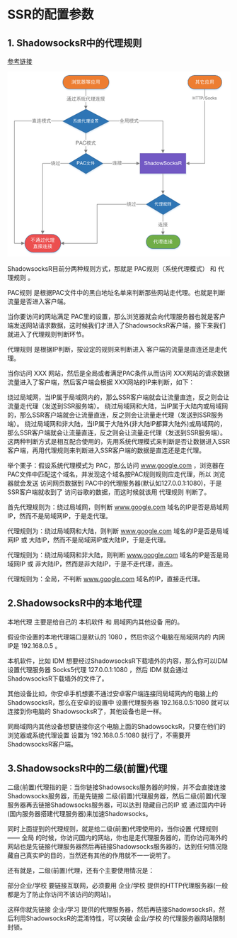 # SSR的配置参数

## 1. ShadowsocksR中的代理规则

[参考链接](https://vimcaw.github.io/blog/2018/03/12/Shadowsocks(R)%E8%AE%BE%E7%BD%AE%EF%BC%9A%E7%B3%BB%E7%BB%9F%E4%BB%A3%E7%90%86%E6%A8%A1%E5%BC%8F%E3%80%81PAC%E3%80%81%E4%BB%A3%E7%90%86%E8%A7%84%E5%88%99/)

![](../../assets/images/tools/vpn/ssr_proxy_flow.png)


ShadowsocksR目前分两种规则方式，那就是 PAC规则（系统代理模式） 和 代理规则 。

PAC规则 是根据PAC文件中的黑白地址名单来判断那些网站走代理。也就是判断 流量是否进入客户端。

当你要访问的网站满足 PAC里的设置，那么浏览器就会向代理服务器也就是客户端发送网站请求数据，这时候我们才进入了ShadowsocksR客户端，接下来我们就进入了代理规则判断环节。

代理规则 是根据IP判断，按设定的规则来判断进入 客户端的流量是直连还是走代理。

当你访问 XXX 网站，然后是全局或者满足PAC条件从而访问 XXX网站的请求数据流量进入了客户端，然后客户端会根据 XXX网站的IP来判断，如下：

绕过局域网，当IP属于局域网内的，那么SSR客户端就会让流量直连，反之则会让流量走代理（发送到SSR服务端）。
绕过局域网和大陆，当IP属于大陆内或局域网的，那么SSR客户端就会让流量直连，反之则会让流量走代理（发送到SSR服务端）。
绕过局域网和非大陆，当IP属于大陆外(非大陆IP都算大陆外)或局域网的，那么SSR客户端就会让流量直连，反之则会让流量走代理（发送到SSR服务端）。
这两种判断方式是相互配合使用的，先用系统代理模式来判断是否让数据进入SSR客户端，再用代理规则来判断进入SSR客户端的数据是直连还是走代理。

举个栗子：假设系统代理模式为 PAC，那么访问 www.google.com ，浏览器在PAC文件中匹配这个域名，并发现这个域名按PAC规则规则应走代理，所以 浏览器就会发送 访问网页数据到 PAC中的代理服务器(默认如127.0.0.1:1080)，于是SSR客户端就收到了 访问谷歌的数据，而这时候就该用 代理规则 判断了。

首先代理规则为：绕过局域网，则判断 www.google.com 域名的IP是否是局域网IP，然而不是局域网IP，于是走代理。

代理规则为：绕过局域网和大陆，则判断 www.google.com 域名的IP是否是局域网IP 或 大陆IP，然而不是局域网IP或大陆IP，于是走代理。

代理规则为：绕过局域网和非大陆，则判断 www.google.com 域名的IP是否是局域网IP 或 非大陆IP，然而是非大陆IP，于是不走代理，直连。

代理规则为：全局，不判断 www.google.com 域名的IP，直接走代理。

## 2.ShadowsocksR中的本地代理


本地代理 主要是给自己的 本机软件 和 局域网内其他设备 用的。

假设你设置的本地代理端口是默认的 1080 ，然后你这个电脑在局域网内的 内网IP是 192.168.0.5 。

本机软件，比如 IDM 想要经过ShadowsocksR下载墙外的内容，那么你可以IDM设置代理服务器 Socks5代理 127.0.0.1:1080 ，然后 IDM 就会通过ShadowsocksR下载墙外的文件了。

其他设备比如，你安卓手机想要不通过安卓客户端连接同局域网内的电脑上的ShadowsocksR，那么在安卓的设置中 设置代理服务器 192.168.0.5:1080 就可以连接到你电脑的 ShadowsocksR了，其他设备也是一样。

同局域网内其他设备想要链接你这个电脑上面的ShadowsocksR，只要在他们的浏览器或系统代理设置 设置为 192.168.0.5:1080 就行了，不需要开ShadowsocksR客户端。


## 3.ShadowsocksR中的二级(前置)代理

二级(前置)代理指的是：当你链接Shadowsocks服务器的时候，并不会直接连接Shadowsocks服务器，而是先链接 二级(前置)代理服务器，然后二级(前置)代理服务器再去链接Shadowsocks服务器，可以达到 隐藏自己的IP 或 通过国内中转(国内服务器搭建代理服务器)来加速Shadowsocks。

同时上面提到的代理规则，就是给二级(前置)代理使用的，当你设置 代理规则 —— 全局 的时候，你访问国内的网站，你也是走代理服务器的，而你访问海外的网站也是先链接代理服务器然后再链接Shadowsocks服务器的，达到任何情况隐藏自己真实IP的目的，当然还有其他的作用就不一一说明了。

还有就是，二级(前置)代理，还有个主要使用情况是：

部分企业/学校 要链接互联网，必须要用 企业/学校 提供的HTTP代理服务器(一般都是为了防止你访问不该访问的网站)。

这样你就先链接 企业/学习 提供的代理服务器，然后再链接ShadowsocksR，然后利用ShadowsocksR的混淆特性，可以突破 企业/学校 的代理服务器网站限制封锁。
